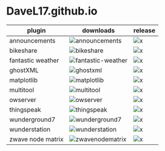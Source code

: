 # DaveL17.github.io

| plugin | downloads | release |
|--------|-----------|---------|
| announcements     | ![announcements](https://img.shields.io/github/downloads/DaveL17/announcements/latest/total.svg)         | ![x](https://img.shields.io/github/release/DaveL17/announcements.svg) |
| bikeshare         | ![bikeshare](https://img.shields.io/github/downloads/DaveL17/bikeshare/latest/total.svg)                 | ![x](https://img.shields.io/github/release/DaveL17/bikeshare.svg) |
| fantastic weather | ![fantastic-weather](https://img.shields.io/github/downloads/DaveL17/fantastic-weather/latest/total.svg) | ![x](https://img.shields.io/github/release/DaveL17/fantastic-weather.svg) |
| ghostXML          | ![ghostxml](https://img.shields.io/github/downloads/indigodomotics/ghostxml/latest/total.svg)            | ![x](https://img.shields.io/github/release/indigodomotics/ghostxml.svg) |
| matplotlib        | ![matplotlib](https://img.shields.io/github/downloads/DaveL17/matplotlib/latest/total.svg)               | ![x](https://img.shields.io/github/release/DaveL17/matplotlib.svg) |
| multitool         | ![multitool](https://img.shields.io/github/downloads/DaveL17/multitool/latest/total.svg)                 | ![x](https://img.shields.io/github/release/DaveL17/multitool.svg) |
| owserver          | ![owserver](https://img.shields.io/github/downloads/DaveL17/owserver/latest/total.svg)                   | ![x](https://img.shields.io/github/release/DaveL17/owserver.svg) |
| thingspeak        | ![thingspeak](https://img.shields.io/github/downloads/DaveL17/thingspeak/latest/total.svg)               | ![x](https://img.shields.io/github/release/DaveL17/thingspeak.svg) |
| wunderground7     | ![wunderground7](https://img.shields.io/github/downloads/DaveL17/wunderground7/latest/total.svg)         | ![x](https://img.shields.io/github/release/DaveL17/wunderground7.svg) |
| wunderstation     | ![wunderstation](https://img.shields.io/github/downloads/DaveL17/wunderstation/latest/total.svg)         | ![x](https://img.shields.io/github/release/DaveL17/wunderstation.svg) |
| zwave node matrix | ![zwavenodematrix](https://img.shields.io/github/downloads/DaveL17/zwavenodematrix/latest/total.svg)     | ![x](https://img.shields.io/github/release/DaveL17/zwavenodematrix.svg) |
